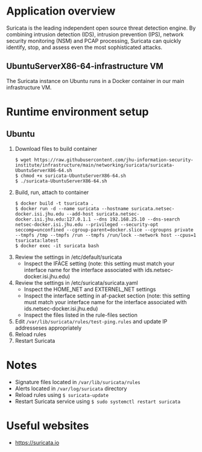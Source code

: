 # Application overview
Suricata is the leading independent open source threat detection engine. By combining intrusion detection (IDS), intrusion prevention (IPS), network security monitoring (NSM) and PCAP processing, Suricata can quickly identify, stop, and assess even the most sophisticated attacks.

## UbuntuServerX86-64-infrastructure VM
The Suricata instance on Ubuntu runs in a Docker container in our main infrastructure VM.

# Runtime environment setup

## Ubuntu
1. Download files to build container
    ```
    $ wget https://raw.githubusercontent.com/jhu-information-security-institute/infrastructure/main/networking/suricata/suricata-UbuntuServerX86-64.sh
    $ chmod +x suricata-UbuntuServerX86-64.sh
    $ ./suricata-UbuntuServerX86-64.sh
    ```
1. Build, run, attach to container
    ```
    $ docker build -t tsuricata .
    $ docker run -d --name suricata --hostname suricata.netsec-docker.isi.jhu.edu --add-host suricata.netsec-docker.isi.jhu.edu:127.0.1.1 --dns 192.168.25.10 --dns-search netsec-docker.isi.jhu.edu --privileged --security-opt seccomp=unconfined --cgroup-parent=docker.slice --cgroupns private --tmpfs /tmp --tmpfs /run --tmpfs /run/lock --network host --cpus=1 tsuricata:latest   
    $ docker exec -it suricata bash 
    ```
1. Review the settings in /etc/default/suricata
    * Inspect the IFACE setting (note: this setting must match your interface name for the interface associated with ids.netsec-docker.isi.jhu.edu)
1. Review the settings in /etc/suricata/suricata.yaml
    * Inspect the HOME_NET and EXTERNEL_NET settings
    * Inspect the interface setting in af-packet section (note: this setting must match your interface name for the interface associated with ids.netsec-docker.isi.jhu.edu)
    * Inspect the files listed in the rule-files section    
1. Edit `/var/lib/suricata/rules/test-ping.rules` and update IP addresseses appropriately
1. Reload rules
1. Restart Suricata

# Notes
* Signature files located in `/var/lib/suricata/rules`
* Alerts located in `/var/log/suricata` directory
* Reload rules using `$ suricata-update`
* Restart Suricata service using `$ sudo systemctl restart suricata`

# Useful websites
* https://suricata.io
